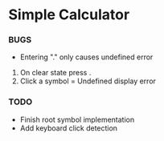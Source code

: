 # Simple Calculator
### BUGS
- Entering "." only causes undefined error
1. On clear state press .
2. Click a symbol
= Undefined display error
### TODO
- Finish root symbol implementation
- Add keyboard click detection
